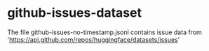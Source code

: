 # github-issues-dataset
The file github-issues-no-timestamp.jsonl contains issue data from 'https://api.github.com/repos/huggingface/datasets/issues'
